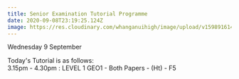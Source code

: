 ```yaml
---
title: Senior Examination Tutorial Programme
date: 2020-09-08T23:19:25.124Z
image: https://res.cloudinary.com/whanganuihigh/image/upload/v1598916141/Events/Tutorials.png
---
```

Wednesday 9 September

Today's Tutorial is as follows:  
3.15pm - 4.30pm : LEVEL 1
GEO1 - Both Papers - (Ht) - F5
